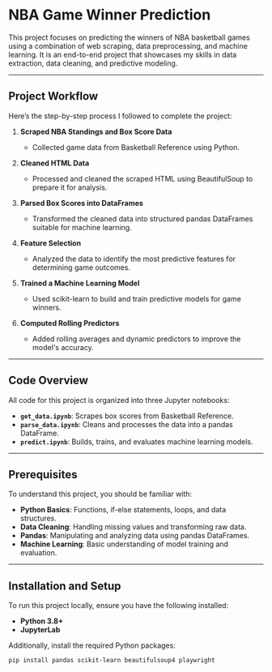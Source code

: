 # NBA Game Winner Prediction

This project focuses on predicting the winners of NBA basketball games using a combination of web scraping, data preprocessing, and machine learning. It is an end-to-end project that showcases my skills in data extraction, data cleaning, and predictive modeling.

---

## Project Workflow

Here’s the step-by-step process I followed to complete the project:

1. **Scraped NBA Standings and Box Score Data**  
   - Collected game data from Basketball Reference using Python.  

2. **Cleaned HTML Data**  
   - Processed and cleaned the scraped HTML using BeautifulSoup to prepare it for analysis.  

3. **Parsed Box Scores into DataFrames**  
   - Transformed the cleaned data into structured pandas DataFrames suitable for machine learning.  

4. **Feature Selection**  
   - Analyzed the data to identify the most predictive features for determining game outcomes.  

5. **Trained a Machine Learning Model**  
   - Used scikit-learn to build and train predictive models for game winners.  

6. **Computed Rolling Predictors**  
   - Added rolling averages and dynamic predictors to improve the model's accuracy.  

---

## Code Overview

All code for this project is organized into three Jupyter notebooks:  

- **`get_data.ipynb`**: Scrapes box scores from Basketball Reference.  
- **`parse_data.ipynb`**: Cleans and processes the data into a pandas DataFrame.  
- **`predict.ipynb`**: Builds, trains, and evaluates machine learning models.   

---

## Prerequisites

To understand this project, you should be familiar with:  

- **Python Basics**: Functions, if-else statements, loops, and data structures.  
- **Data Cleaning**: Handling missing values and transforming raw data.  
- **Pandas**: Manipulating and analyzing data using pandas DataFrames.  
- **Machine Learning**: Basic understanding of model training and evaluation.  

---

## Installation and Setup

To run this project locally, ensure you have the following installed:  

- **Python 3.8+**  
- **JupyterLab**  

Additionally, install the required Python packages:  

```bash
pip install pandas scikit-learn beautifulsoup4 playwright
